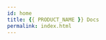```yaml
---
id: home
title: {{ PRODUCT_NAME }} Docs
permalink: index.html
---
```


<ApplicationsHero />
<ApplicationsFeatures />
